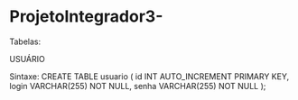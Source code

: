 # ProjetoIntegrador3-

Tabelas:

USUÁRIO

Sintaxe:
CREATE TABLE usuario (
id INT AUTO_INCREMENT PRIMARY KEY,
login VARCHAR(255) NOT NULL,
senha VARCHAR(255) NOT NULL
);
